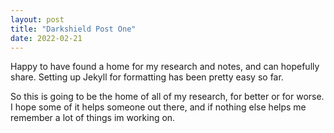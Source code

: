 ```yaml
---
layout: post
title: "Darkshield Post One"
date: 2022-02-21
---
```


Happy to have found a home for my research and notes, and can hopefully share. Setting up Jekyll for formatting has been pretty easy so far.

So this is going to be the home of all of my research, for better or for worse. I hope some of it helps someone out there, and if nothing else helps me remember a lot of things im working on.



